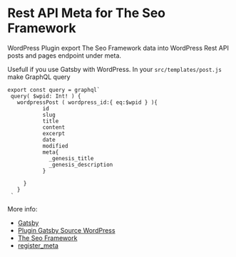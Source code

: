 # Rest API Meta for The Seo Framework
WordPress Plugin export The Seo Framework data into WordPress Rest API posts and pages endpoint under meta.

Usefull if you use Gatsby with WordPress.
In your `src/templates/post.js` make GraphQL query
  
```
export const query = graphql`
 query( $wpid: Int! ) {
   wordpressPost ( wordpress_id:{ eq:$wpid } ){
           id
           slug
           title
           content
           excerpt
           date
           modified
           meta{
             _genesis_title
             _genesis_description
           }
           
     }
   }
 `  
```

More info:
* [Gatsby](https://www.gatsbyjs.org)
* [Plugin Gatsby Source WordPress](https://www.gatsbyjs.org/packages/gatsby-source-wordpress/?=wordpress)
* [The Seo Framework](https://theseoframework.com/)  
* [register_meta](https://developer.wordpress.org/reference/functions/register_meta/)